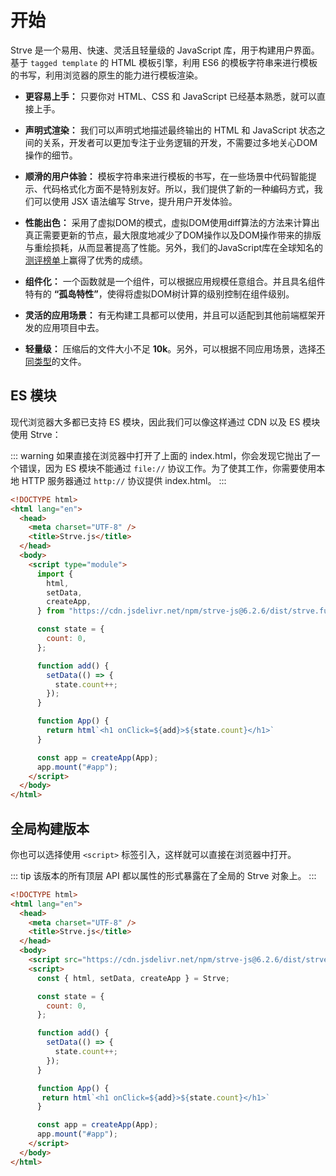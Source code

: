 # 开始

Strve 是一个易用、快速、灵活且轻量级的 JavaScript 库，用于构建用户界面。基于 `tagged template` 的 HTML 模板引擎，利用 ES6 的模板字符串来进行模板的书写，利用浏览器的原生的能力进行模板渲染。

- **更容易上手：** 只要你对 HTML、CSS 和 JavaScript 已经基本熟悉，就可以直接上手。

- **声明式渲染：** 我们可以声明式地描述最终输出的 HTML 和 JavaScript 状态之间的关系，开发者可以更加专注于业务逻辑的开发，不需要过多地关心DOM操作的细节。

- **顺滑的用户体验：** 模板字符串来进行模板的书写，在一些场景中代码智能提示、代码格式化方面不是特别友好。所以，我们提供了新的一种编码方式，我们可以使用 JSX 语法编写 Strve，提升用户开发体验。

- **性能出色：** 采用了虚拟DOM的模式，虚拟DOM使用diff算法的方法来计算出真正需要更新的节点，最大限度地减少了DOM操作以及DOM操作带来的排版与重绘损耗，从而显著提高了性能。另外，我们的JavaScript库在全球知名的[测评榜单](https://github.com/krausest/js-framework-benchmark)上赢得了优秀的成绩。

- **组件化：** 一个函数就是一个组件，可以根据应用规模任意组合。并且具名组件特有的 **“孤岛特性”**，使得将虚拟DOM树计算的级别控制在组件级别。

- **灵活的应用场景：** 有无构建工具都可以使用，并且可以适配到其他前端框架开发的应用项目中去。

- **轻量级：** 压缩后的文件大小不足 **10k**。另外，可以根据不同应用场景，选择[不同类型](https://www.jsdelivr.com/package/npm/strve-js?tab=files&path=dist)的文件。


## ES 模块

现代浏览器大多都已支持 ES 模块，因此我们可以像这样通过 CDN 以及 ES 模块使用 Strve：

::: warning
如果直接在浏览器中打开了上面的 index.html，你会发现它抛出了一个错误，因为 ES 模块不能通过 `file://` 协议工作。为了使其工作，你需要使用本地 HTTP 服务器通过 `http://` 协议提供 index.html。
:::

```html
<!DOCTYPE html>
<html lang="en">
  <head>
    <meta charset="UTF-8" />
    <title>Strve.js</title>
  </head>
  <body>
    <script type="module">
      import {
        html,
        setData,
        createApp,
      } from "https://cdn.jsdelivr.net/npm/strve-js@6.2.6/dist/strve.full-esm.js";

      const state = {
        count: 0,
      };

      function add() {
        setData(() => {
          state.count++;
        });
      }

      function App() {
        return html`<h1 onClick=${add}>${state.count}</h1>`
      }

      const app = createApp(App);
      app.mount("#app");
    </script>
  </body>
</html>
```

## 全局构建版本

你也可以选择使用 `<script>` 标签引入，这样就可以直接在浏览器中打开。

::: tip
该版本的所有顶层 API 都以属性的形式暴露在了全局的 Strve 对象上。
:::

```html
<!DOCTYPE html>
<html lang="en">
  <head>
    <meta charset="UTF-8" />
    <title>Strve.js</title>
  </head>
  <body>
    <script src="https://cdn.jsdelivr.net/npm/strve-js@6.2.6/dist/strve.full.prod.js"></script>
    <script>
      const { html, setData, createApp } = Strve;

      const state = {
        count: 0,
      };

      function add() {
        setData(() => {
          state.count++;
        });
      }

      function App() {
       return html`<h1 onClick=${add}>${state.count}</h1>`
      }

      const app = createApp(App);
      app.mount("#app");
    </script>
  </body>
</html>
```
